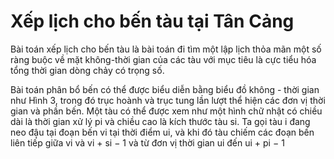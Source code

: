 # Xếp lịch cho bến tàu tại Tân Cảng

Bài toán xếp lịch cho bến tàu là bài toán đi tìm một lập lịch thỏa mãn một số ràng buộc về mặt không-thời gian của các tàu với mục tiêu là cực tiểu hóa tổng thời gian dòng chảy có trọng số.

Bài toán phân bổ bến có thể được biểu diễn bằng biểu đồ không - thời gian như Hình 3, trong đó trục hoành và trục tung lần lượt thể hiện các đơn vị thời gian và phần bến. Một tàu có thể được xem như một hình chữ
nhật có chiều dài là thời gian xử lý pi và chiều cao là kích thước tàu si. Ta gọi tàu i đang neo đậu tại đoạn bến vi tại thời điểm ui, và khi đó tàu chiếm các đoạn bến liên tiếp giữa vi và vi + si − 1 và từ đơn vị thời gian ui đến
ui + pi − 1
